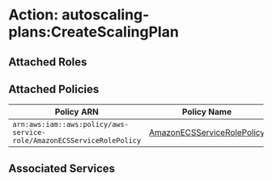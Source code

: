 # Action: autoscaling-plans:CreateScalingPlan

## Attached Roles

## Attached Policies

| Policy ARN | Policy Name |
|------------|-------------|
| `arn:aws:iam::aws:policy/aws-service-role/AmazonECSServiceRolePolicy` | [AmazonECSServiceRolePolicy](../policies.md#amazonecsservicerolepolicy) |

## Associated Services

